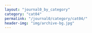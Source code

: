 ```yaml
---
layout: "journal0_by_category"
category: "cat04"
permalink: "/journal0/category/cat04/"
header-img: "img/archive-bg.jpg"
---
```

